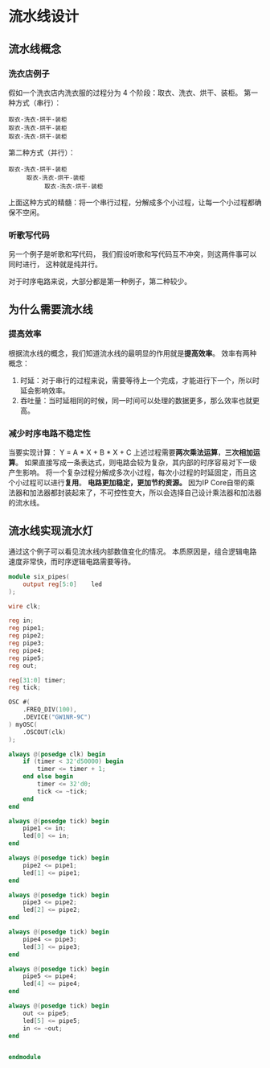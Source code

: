 # 流水线设计

## 流水线概念
### 洗衣店例子
假如一个洗衣店内洗衣服的过程分为 4 个阶段：取衣、洗衣、烘干、装柜。
第一种方式（串行）：
```text
取衣-洗衣-烘干-装柜
取衣-洗衣-烘干-装柜
取衣-洗衣-烘干-装柜
```
第二种方式（并行）：
```text
取衣-洗衣-烘干-装柜
     取衣-洗衣-烘干-装柜
          取衣-洗衣-烘干-装柜
```
上面这种方式的精髓：将一个串行过程，分解成多个小过程，让每一个小过程都确保不空闲。
### 听歌写代码
另一个例子是听歌和写代码，
我们假设听歌和写代码互不冲突，则这两件事可以同时进行，
这种就是纯并行。

对于时序电路来说，大部分都是第一种例子，第二种较少。

## 为什么需要流水线
### 提高效率
根据流水线的概念，我们知道流水线的最明显的作用就是**提高效率**。
效率有两种概念：
1. 时延：对于串行的过程来说，需要等待上一个完成，才能进行下一个，所以时延会影响效率。
2. 吞吐量：当时延相同的时候，同一时间可以处理的数据更多，那么效率也就更高。

### 减少时序电路不稳定性
当要实现计算： Y = A * X + B * X + C
上述过程需要**两次乘法运算**，**三次相加运算**。
如果直接写成一条表达式，则电路会较为复杂，其内部的时序容易对下一级产生影响。
将一个复杂过程分解成多次小过程，每次小过程的时延固定，而且这个小过程可以进行**复用**。
**电路更加稳定，更加节约资源。**
因为IP Core自带的乘法器和加法器都封装起来了，不可控性变大，所以会选择自己设计乘法器和加法器的流水线。

## 流水线实现流水灯
通过这个例子可以看见流水线内部数值变化的情况。
本质原因是，组合逻辑电路速度非常快，而时序逻辑电路需要等待。
```verilog
module six_pipes(
    output reg[5:0]    led
);

wire clk;

reg in;
reg pipe1;
reg pipe2;
reg pipe3;
reg pipe4;
reg pipe5;
reg out;

reg[31:0] timer;
reg tick;

OSC #(
    .FREQ_DIV(100),
    .DEVICE("GW1NR-9C")
) myOSC(
    .OSCOUT(clk)
);

always @(posedge clk) begin
    if (timer < 32'd50000) begin
        timer <= timer + 1;
    end else begin
        timer <= 32'd0;
        tick <= ~tick;
    end
end

always @(posedge tick) begin
    pipe1 <= in;
    led[0] <= in;
end

always @(posedge tick) begin
    pipe2 <= pipe1;
    led[1] <= pipe1;
end

always @(posedge tick) begin
    pipe3 <= pipe2;
    led[2] <= pipe2;
end

always @(posedge tick) begin
    pipe4 <= pipe3;
    led[3] <= pipe3;
end

always @(posedge tick) begin
    pipe5 <= pipe4;
    led[4] <= pipe4;
end

always @(posedge tick) begin
    out <= pipe5;
    led[5] <= pipe5;
    in <= ~out;
end


endmodule
```